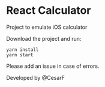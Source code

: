 # React Calculator

Project to emulate iOS calculator

Download the project and run:
```
yarn install
yarn start
```

Please add an issue in case of errors.

Developed by @CesarF